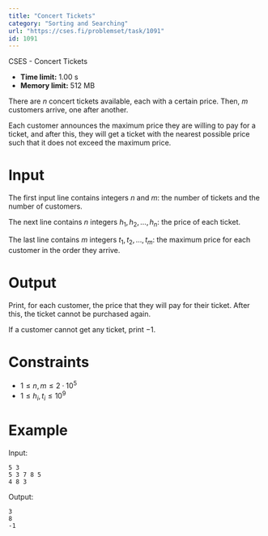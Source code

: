 ```yaml
---
title: "Concert Tickets"
category: "Sorting and Searching"
url: "https://cses.fi/problemset/task/1091"
id: 1091
---
```


CSES - Concert Tickets

  * **Time limit:** 1.00 s
  * **Memory limit:** 512 MB

There are $n$ concert tickets available, each with a certain price. Then, $m$
customers arrive, one after another.

Each customer announces the maximum price they are willing to pay for a
ticket, and after this, they will get a ticket with the nearest possible price
such that it does not exceed the maximum price.

# Input

The first input line contains integers $n$ and $m$: the number of tickets and
the number of customers.

The next line contains $n$ integers $h_1,h_2,\ldots,h_n$: the price of each
ticket.

The last line contains $m$ integers $t_1,t_2,\ldots,t_m$: the maximum price
for each customer in the order they arrive.

# Output

Print, for each customer, the price that they will pay for their ticket. After
this, the ticket cannot be purchased again.

If a customer cannot get any ticket, print $-1$.

# Constraints

  * $1 \le n, m \le 2 \cdot 10^5$
  * $1 \le h_i, t_i \le 10^9$

# Example

Input:

    
    
    5 3
    5 3 7 8 5
    4 8 3
    

Output:

    
    
    3
    8
    -1
    

